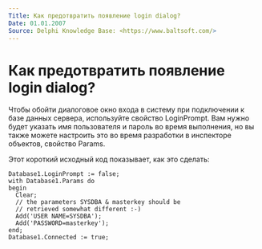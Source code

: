 ```yaml
---
Title: Как предотвратить появление login dialog?
Date: 01.01.2007
Source: Delphi Knowledge Base: <https://www.baltsoft.com/>
---
```



Как предотвратить появление login dialog?
=========================================

Чтобы обойти диалоговое окно входа в систему при подключении к базе данных сервера,
используйте свойство LoginPrompt.
Вам нужно будет указать имя пользователя и пароль во время выполнения,
но вы также можете настроить это во время разработки в инспекторе объектов, свойство Params.

Этот короткий исходный код показывает, как это сделать:

    Database1.LoginPrompt := false;
    with Database1.Params do
    begin
      Clear;
      // the parameters SYSDBA & masterkey should be
      // retrieved somewhat different :-)
      Add('USER NAME=SYSDBA');
      Add('PASSWORD=masterkey');
    end;
    Database1.Connected := true;

